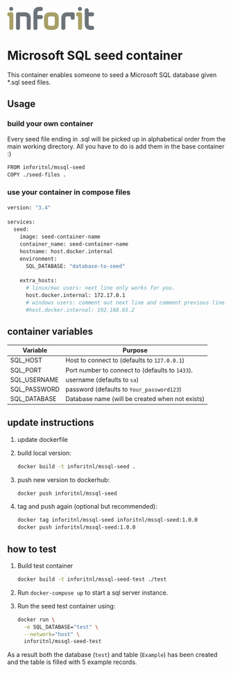 [![logo](./logo.jpg)](https://inforit.nl)

# Microsoft SQL seed container

This container enables someone to seed a Microsoft SQL database given \*.sql seed files.

## Usage

### build your own container

Every seed file ending in .sql will be picked up in alphabetical order from the main working directory.
All you have to do is add them in the base container :)

```sh
FROM inforitnl/mssql-seed
COPY ./seed-files .
```

### use your container in compose files

```sh
version: "3.4"

services:
  seed:
    image: seed-container-name
    container_name: seed-container-name
    hostname: host.docker.internal
    environment:
      SQL_DATABASE: "database-to-seed"

    extra_hosts:
      # linux/mac users: next line only works for you.
      host.docker.internal: 172.17.0.1
      # windows users: comment out next line and comment previous line.
      #host.docker.internal: 192.168.65.2

```

## container variables

| Variable                 | Purpose                                                                                      |
| ------------------------ | -------------------------------------------------------------------------------------------- |
| SQL_HOST                 | Host to connect to (defaults to `127.0.0.1`)                                                 |
| SQL_PORT                 | Port number to connect to (defaults to `1433`).                                              |
| SQL_USERNAME             | username (defaults to `sa`)                                                                  |
| SQL_PASSWORD             | password (defaults to `Your_password123`)                                                    |
| SQL_DATABASE             | Database name (will be created when not exists)                                              |

## update instructions

1. update dockerfile
2. build local version:

   ```sh
   docker build -t inforitnl/mssql-seed .
   ```

3. push new version to dockerhub:

   ```sh
   docker push inforitnl/mssql-seed
   ```

4. tag and push again (optional but recommended):

   ```sh
   docker tag inforitnl/mssql-seed inforitnl/mssql-seed:1.0.0
   docker push inforitnl/mssql-seed:1.0.0
   ```

## how to test

1. Build test container

   ```sh
   docker build -t inforitnl/mssql-seed-test ./test
   ```

2. Run `docker-compose up` to start a sql server instance.
3. Run the seed test container using:

   ```sh
   docker run \
     -e SQL_DATABASE="test" \
     --network="host" \
     inforitnl/mssql-seed-test

   ```

As a result both the database (`test`) and table (`Example`) has been created and the table is filled with 5 example records.
